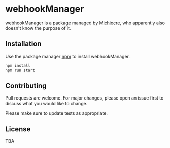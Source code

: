 # webhookManager

webhookManager is a package managed by [Michiocre](https://www.github.com/Michiocre), who apparently also doesn't know the purpose of it. 

## Installation

Use the package manager [npm](https://npmjs.com/) to install webhookManager.

```bash
npm install
npm run start
```

## Contributing
Pull requests are welcome. For major changes, please open an issue first to discuss what you would like to change.

Please make sure to update tests as appropriate.

## License
TBA